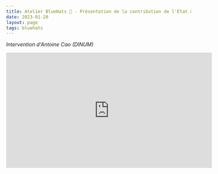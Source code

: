 ```yaml
---
title: Atelier BlueHats 🧢 - Présentation de la contribution de l'État à Samba-AD
date: 2023-01-20
layout: page
tags: bluehats
---
```


*Intervention d'Antoine Cao (DINUM)*

<iframe title="Atelier BlueHats : Présentation de la contribution de l’État à Samba-AD" src="https://tube.numerique.gouv.fr/videos/embed/7e54593b-643a-419b-b58c-f14efc3c39f0" allowfullscreen="" sandbox="allow-same-origin allow-scripts allow-popups" width="560" height="315" frameborder="0"></iframe>
